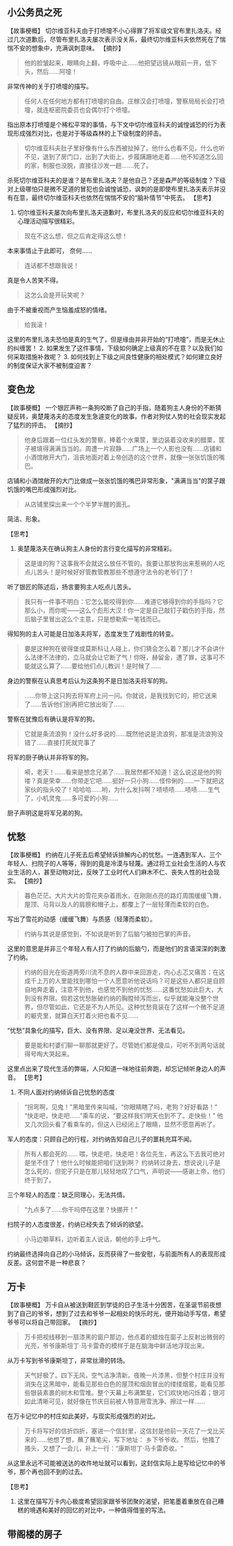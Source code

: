 ## 小公务员之死
【故事梗概】
切尔维亚科夫由于打喷嚏不小心得罪了将军级文官布里扎洛夫。经过几次道歉后，尽管布里扎洛夫屡次表示没关系，最终切尔维亚科夫依然死在了惴惴不安的想象中，充满讽刺意味。
【摘抄】
> 他的脸皱起来，眼睛向上翻，呼吸中止......他把望远镜从眼前一开，低下头，然后......阿嚏！

非常传神的关于打喷嚏的描写。
> 任何人在任何地方都有打喷嚏的自由。庄稼汉会打喷嚏，警察局局长会打喷嚏，就连枢密院委员也会偶尔打个喷嚏。

指出原本打喷嚏是个稀松平常的事情，与下文中切尔维亚科夫的诚惶诚恐的行为表现形成强烈对比，也是对于等级森林的上下级制度的抨击。
> 切尔维亚科夫肚子里好像有什么东西被扯掉了。他什么也看不见，什么也听不见，退到了房门口，出到了大街上，步履蹒跚地走着......他不知道怎么回的家，制服也没脱，直接往沙发一趟.......死了。

杀死切尔维亚科夫的是谁？是布里扎洛夫？是他自己？还是森严的等级制度？下级对上级哪怕只是微不足道的冒犯也会诚惶诚恐，讽刺的是即使布里扎洛夫表示并没有在意，最终切尔维亚科夫也依然在惴惴不安的“脑补情节”中死去。
【思考】
1. 切尔维亚科夫屡次向布里扎洛夫道歉时，布里扎洛夫的反应和切尔维亚科夫的心理活动描写很精彩。

> 现在不这么想，但之后肯定得这么想！

本来事情止于此即可， 奈何......
> 连话都不想跟我说！

真是令人苦笑不得。
> 这怎么会是开玩笑呢？

由于不被重视而产生恼羞成怒的情绪。
> 给我滚！

这里的布里扎洛夫恐怕是真的生气了，但是缘由并非开始的“打喷嚏”，而是无休止的纠缠罢！
2. 如果发生了这件事情，下级如何确定上级真的不在意？以及我们如何采取措施补救呢？
3. 如何找到上下级之间良性健康的相处模式？如何建立良好的制度保证大家不被制度迫害？

## 变色龙
【故事梗概】
一个银匠声称一条狗咬断了自己的手指，随着狗主人身份的不断猜疑反转，奥楚蔑洛夫的态度发生急遽变化的故事。作者对狗仗人势的社会现实发起了猛烈的抨击。
【摘抄】
> 他身后跟着一位红头发的警察，捧着个水果筐，里边装着没收来的醋栗，筐子被填得满满当当的。周遭一片寂静……广场上一个人影也没有……店铺和小酒馆敞开大门，沮丧地面对着上帝创造的这个世界，就像一张张饥饿的嘴巴。

店铺和小酒馆敞开的大门比做成一张张饥饿的嘴巴非常形象，"满满当当"的筐子跟饥饿的嘴巴形成强烈对比。
> 从店铺里探出来一个个半梦半醒的面孔。

简洁、形象。

【思考】
1. 奥楚蔑洛夫在确认狗主人身份的言行变化描写的非常精彩。

> 这是谁的狗？这事我不会就这么放任不管的。我要让那放狗出来惹祸的人吃点儿苦头！是时候好好管教管教那些不想遵守法令的老爷们了！

听了银匠的陈述后，扬言要狗主人吃点儿苦头。
> 我只有一件事不明白：它怎么能咬得到你......难道它够得到你的手指吗？它那么小，而你呢——这么个彪形大汉！你一定是自己敲钉子戳伤的手指，然后脑子里冒出这么个主意，只是想勒索一笔钱而已。

得知狗的主人可能是日加洛夫将军，态度发生了戏剧性的转变。
> 要是这种狗在彼得堡或莫斯科让人碰上，你们猜会怎么着？那儿才不会讲什么法律不法律的，立马就会让它断了气！你呀，赫留金，遭了罪，这事可不能就这么算了……要给他们点儿教训！是时候了……

身边的警察在认真思考后认为这条狗不是日加洛夫将军的狗。
> ……你带上这只狗去将军府上问一问。你就说，是我找到它的，把它送来了……告诉他们别再把它放出街了……

警察在犹豫后有确认是将军的狗。
> 它就是条流浪狗！没什么好多说的……既然他说是流浪狗，那准是流浪狗没错了……直接打死就完事了

将军的厨子确认并非将军的狗。
> 嗬，老天！……看来是想念兄弟了……我居然都不知道！这么说这是他的狗喽？真是荣幸……你带走它吧……挺好一只小狗……怪伶俐的……一下就把这家伙的指头咬了！哈哈哈……哟，为什么发抖啊？啧啧啧……啧啧……生气了，小机灵鬼……多可爱的小狗……

厨子声明这是将军兄弟的狗。

## 忧愁
【故事梗概】
约纳在儿子死去后希望倾诉排解内心的忧愁。一连遇到军人、三个年轻人、扫院子的人等等，得到的竟是冷漠与轻蔑。通过将工业社会生活的人与农业生活的人，甚至动物对比，反映了工业时代人们麻木不仁、丧失人性的社会现实。
【摘抄】
> 暮色茫茫。大片大片的雪花夹杂着雨水，在刚刚点亮的路灯周围缓缓飞舞，屋顶、马背以及人的肩膀和帽子上，都覆上了一层轻薄而柔软的白色。

写出了雪花的动感（缓缓飞舞）与质感（轻薄而柔软）。
> 约纳与其说是感觉到，不如说是听到了后脑勺被拍巴掌的声音。

这里的意思是并非三个年轻人有人打了约纳的后脑勺，而是他们的言语深深的刺激了约纳。
> 约纳的目光在街道两旁川流不息的人群中来回游走，内心忐忑又痛苦：在这成千上万的人里能找到哪怕一个人愿意听他说话吗？可是这些人都只是自顾自地奔走着，注意不到他，也感觉不到他的忧愁……这番忧愁如此巨大，大到没有界限。倘若这忧愁胀破约纳的胸膛倾泻而出，似乎就能淹没整个世界，但尽管如此，它还是不为人所见。这种忧愁竟装在了这样一个微不足道的躯壳里，就算白天打着火把也看不见……

“忧愁”具象化的描写，巨大、没有界限、足以淹没世界、无法看见。
> 要是能和村婆们聊一聊那就更好了。尽管她们都是傻瓜，可听不到两句话就得号啕大哭起来。

这里点出来了现代生活的弊端，人只知道一味地往前奔跑，却忘记倾听身边人的声音。
【思考】
1. 不同人面对约纳倾诉自己忧愁的态度
> “拐弯啊，见鬼！”黑暗里传来叫喊，​“你眼睛瞎了吗，老狗？好好看路！”
> “快走吧，快走吧……”乘车的说，​“要这样我们明天也到不了。走快些！”
> 他又几次回头看了看乘车的，但这人已经闭上了眼睛，显然不愿意再听了。

军人的态度：只顾自己的行程，对约纳告知自己儿子的噩耗充耳不闻。
> 所有人都会死的……
> 喂，快走吧，快走吧！各位先生，再这么下去我可绝对是坐不住了！他什么时候能把咱们送到啊？
> 约纳转过身去，想说说儿子是怎么死的，但驼子只是在那儿轻轻地叹了口气，声明说——感谢上帝，他们终于到了。

三个年轻人的态度：缺乏同理心，无法共情。
> “九点多了……你干吗停在这里？快挪开！”

扫院子的人态度很差，约纳已经失去了倾诉的欲望。
> 小马边嚼草料，边听着主人说话，朝他的手上呼气。

约纳最终选择向自己的小马倾诉，反而获得了一些安慰，与前面所有人的表现形成反差。这何尝不是一种悲哀？

## 万卡
【故事梗概】
万卡自从被送到鞋匠到学徒的日子生活十分困苦，在圣诞节前夜想到了自己的爷爷，想到了过去和爷爷一起相处的快乐时光，便开始动手写信，希望爷爷可以将自己带回家。
【摘抄】
> 万卡把视线移到一扇漆黑的窗户那边，他点着的蜡烛在窗子上反射出微弱的光亮，爷爷康斯坦丁·马卡雷奇的模样于是在脑海中鲜活地浮现出来。

从万卡写到爷爷康斯坦丁，非常丝滑的转场。
> 天气好极了。四下无风，空气洁净清新。夜晚一片漆黑，但整个村庄并没有消失在这黑暗中，能看见那些白色的屋顶和烟囱冒出的缕缕烟雾，能看见那些银装素裹的树木和雪堆。整个天幕上布满繁星，它们欢快地闪烁着；银河如此清晰可见，就好像在节庆日前被人特意用雪洗净、擦过一样……

在万卡记忆中的村庄如此美好，与现实形成强烈的对比。
> 万卡将写好的信折四折，塞进一个信封里，这信封是他前一天花了一戈比买来的……他想了想，蘸了蘸笔尖，写下地址：
> 乡下爷爷收。
> 然后，他搔了搔头，又想了一会儿，补上一行：​“康斯坦丁·马卡雷奇收。​”

从这里永远不可能被送达的收件地址就可以看到，这封信实际上是写给记忆中的爷爷，那个再也回不到的过去。

【思考】
1. 这里在描写万卡内心极度希望回家跟爷爷团聚的渴望，把笔墨着重放在自己糟糕的境遇和美好的回忆的对比中，一种值得借鉴的写法。

## 带阁楼的房子



